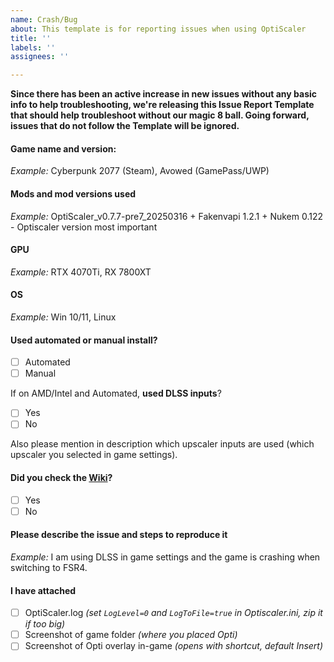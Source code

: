 ```yaml
---
name: Crash/Bug
about: This template is for reporting issues when using OptiScaler
title: ''
labels: ''
assignees: ''

---
```


**Since there has been an active increase in new issues without any basic info to help troubleshooting, we're releasing this Issue Report Template that should help troubleshoot without our magic 8 ball. Going forward, issues that do not follow the Template will be ignored.**

#### Game name and version:
*Example:* Cyberpunk 2077 (Steam), Avowed (GamePass/UWP)

#### Mods and mod versions used 
*Example:* OptiScaler_v0.7.7-pre7_20250316 + Fakenvapi 1.2.1 + Nukem 0.122 - Optiscaler version most important

#### GPU
*Example:*  RTX 4070Ti, RX 7800XT

#### OS 
*Example:*  Win 10/11, Linux

#### Used automated or manual install?
 - [ ] Automated
 - [ ] Manual

If on AMD/Intel and Automated, **used DLSS inputs**?
- [ ] Yes
- [ ] No

Also please mention in description which upscaler inputs are used (which upscaler you selected in game settings).

#### Did you check the [Wiki](https://github.com/cdozdil/OptiScaler/wiki)?
 - [ ] Yes
 - [ ] No

#### Please describe the issue and steps to reproduce it
*Example:* I am using DLSS in game settings and the game is crashing when switching to FSR4.

#### I have attached
 - [ ] OptiScaler.log _(set `LogLevel=0` and `LogToFile=true` in Optiscaler.ini, zip it if too big)_
 - [ ] Screenshot of game folder _(where you placed Opti)_
 - [ ] Screenshot of Opti overlay in-game _(opens with shortcut, default Insert)_
